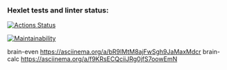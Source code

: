 ### Hexlet tests and linter status:
[![Actions Status](https://github.com/nmanuilova/frontend-project-lvl1/actions/workflows/hexlet-check.yml/badge.svg)](https://github.com/nmanuilova/frontend-project-lvl1/actions)

[![Maintainability](https://api.codeclimate.com/v1/badges/39843260891376d1d419/maintainability)](https://codeclimate.com/github/nmanuilova/frontend-project-lvl1/maintainability)

brain-even https://asciinema.org/a/bR9IMtM8ajFwSgh9JaMaxMdcr
brain-calc https://asciinema.org/a/f9KRsECQciiJRg0jfS7oowEmN
